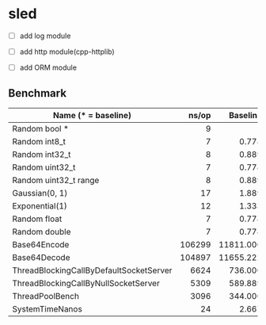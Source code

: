 # sled

- [ ] add log module
- [ ] add http module(cpp-httplib)
- [ ] add ORM module


## Benchmark
 Name (* = baseline)      |  ns/op  | Baseline |  Ops/second
--------------------------|--------:|---------:|-----------:
 Random bool *            |       9 |        - | 109123586.4
 Random int8_t            |       7 |    0.778 | 134375880.8
 Random int32_t           |       8 |    0.889 | 120300189.7
 Random uint32_t          |       7 |    0.778 | 131234452.1
 Random uint32_t range    |       8 |    0.889 | 123079276.7
 Gaussian(0, 1)           |      17 |    1.889 |  58742994.8
 Exponential(1)           |      12 |    1.333 |  81447219.4
 Random float             |       7 |    0.778 | 136571495.3
 Random double            |       7 |    0.778 | 131796121.5
 Base64Encode             |  106299 |11811.000 |      9407.4
 Base64Decode             |  104897 |11655.222 |      9533.1
 ThreadBlockingCallByDefaultSocketServer |    6624 |  736.000 |    150950.1
 ThreadBlockingCallByNullSocketServer |    5309 |  589.889 |    188358.8
 ThreadPoolBench          |    3096 |  344.000 |    322941.4
 SystemTimeNanos          |      24 |    2.667 |  40659163.6


